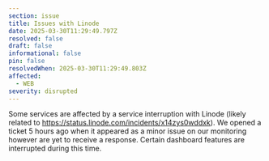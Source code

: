 ```yaml
---
section: issue
title: Issues with Linode
date: 2025-03-30T11:29:49.797Z
resolved: false
draft: false
informational: false
pin: false
resolvedWhen: 2025-03-30T11:29:49.803Z
affected:
  - WEB
severity: disrupted
---
```

Some services are affected by a service interruption with Linode (likely related to https://status.linode.com/incidents/x14zys0wddxk). We opened a ticket 5 hours ago when it appeared as a minor issue on our monitoring however are yet to receive a response. Certain dashboard features are interrupted during this time.
